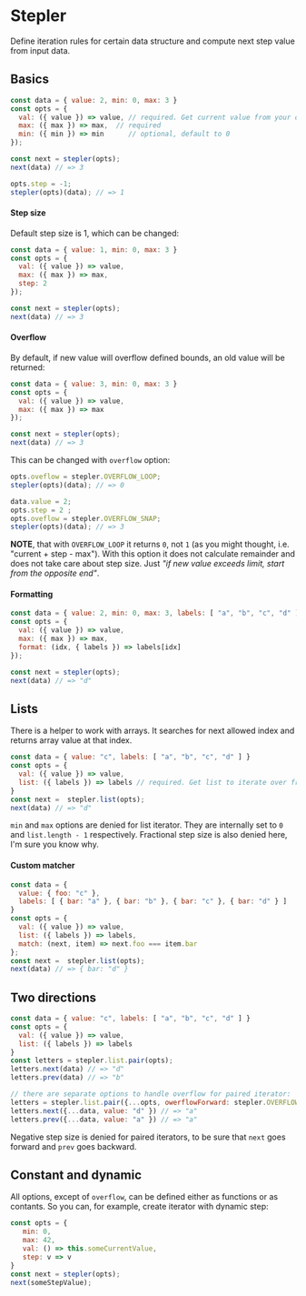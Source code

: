 # Stepler

Define iteration rules for certain data structure and compute next step value from input data.

## Basics

```js
const data = { value: 2, min: 0, max: 3 }
const opts = {
  val: ({ value }) => value, // required. Get current value from your data structure.
  max: ({ max }) => max,  // required
  min: ({ min }) => min      // optional, default to 0
});

const next = stepler(opts);
next(data) // => 3

opts.step = -1;
stepler(opts)(data); // => 1
```

#### Step size
Default step size is 1, which can be changed:
```js
const data = { value: 1, min: 0, max: 3 }
const opts = {
  val: ({ value }) => value,
  max: ({ max }) => max,
  step: 2
});

const next = stepler(opts);
next(data) // => 3
```

#### Overflow
By default, if new value will overflow defined bounds, an old value will be returned:
```js
const data = { value: 3, min: 0, max: 3 }
const opts = {
  val: ({ value }) => value,
  max: ({ max }) => max
});

const next = stepler(opts);
next(data) // => 3
```

This can be changed with `overflow` option:
```js
opts.oveflow = stepler.OVERFLOW_LOOP;
stepler(opts)(data); // => 0

data.value = 2;
opts.step = 2 ;
opts.oveflow = stepler.OVERFLOW_SNAP;
stepler(opts)(data); // => 3
```

**NOTE**, that with `OVERFLOW_LOOP` it returns `0`, not `1` (as you might thought, i.e. "current + step - max"). 
With this option it does not calculate remainder and does not take care about step size.
Just *"if new value exceeds limit, start from the opposite end"*.

#### Formatting

```js
const data = { value: 2, min: 0, max: 3, labels: [ "a", "b", "c", "d" ] }
const opts = {
  val: ({ value }) => value,
  max: ({ max }) => max,
  format: (idx, { labels }) => labels[idx] 
});

const next = stepler(opts);
next(data) // => "d"
```

## Lists

There is a helper to work with arrays. 
It searches for next allowed index and returns array value at that index.

```js
const data = { value: "c", labels: [ "a", "b", "c", "d" ] }
const opts = {
  val: ({ value }) => value,
  list: ({ labels }) => labels // required. Get list to iterate over from your data structure
}
const next =  stepler.list(opts);
next(data) // => "d"
```
`min` and `max` options are denied for list iterator. They are internally set to `0` and `list.length - 1` respectively.
Fractional step size is also denied here, I'm sure you know why.


#### Custom matcher
```js
const data = { 
  value: { foo: "c" }, 
  labels: [ { bar: "a" }, { bar: "b" }, { bar: "c" }, { bar: "d" } ] 
}
const opts = {
  val: ({ value }) => value,
  list: ({ labels }) => labels,
  match: (next, item) => next.foo === item.bar
};
const next =  stepler.list(opts);
next(data) // => { bar: "d" }
```

## Two directions

```js
const data = { value: "c", labels: [ "a", "b", "c", "d" ] }
const opts = {
  val: ({ value }) => value,
  list: ({ labels }) => labels
}
const letters = stepler.list.pair(opts);
letters.next(data) // => "d"
letters.prev(data) // => "b"

// there are separate options to handle overflow for paired iterator:
letters = stepler.list.pair({...opts, owerflowForward: stepler.OVERFLOW_LOOP, overflowBackward: stepler.OVERFLOW_STOP });
letters.next({...data, value: "d" }) // => "a"
letters.prev({...data, value: "a" }) // => "a"
```
Negative step size is denied for paired iterators, to be sure that `next` goes forward and `prev` goes backward.


## Constant and dynamic

All options, except of `overflow`, can be defined either as functions or as contants.
So you can, for example, create iterator with dynamic step:
```js
const opts = {
   min: 0,
   max: 42,
   val: () => this.someCurrentValue,
   step: v => v
}
const next = stepler(opts);
next(someStepValue);
```
